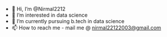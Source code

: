 - 👋 Hi, I’m @Nirmal2212
- 👀 I’m interested in data science
- 🌱 I’m currently pursuing b.tech in data science
- 📫 How to reach me - mail me @ nirmal22122003@gmail.com

<!---
Nirmal2212/Nirmal2212 is a ✨ special ✨ repository because its `README.md` (this file) appears on your GitHub profile.
You can click the Preview link to take a look at your changes.
--->

